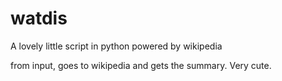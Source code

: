 # watdis
A lovely little script in python powered by wikipedia

from input, goes to wikipedia and gets the summary. Very cute.
